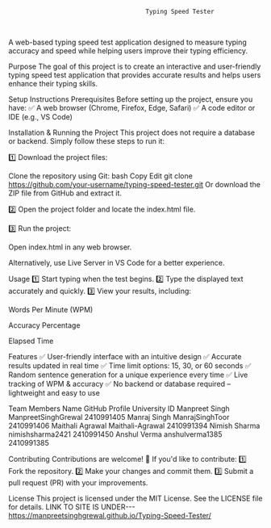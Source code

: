                                           Typing Speed Tester
<br>

A web-based typing speed test application designed to measure typing accuracy and speed while helping users improve their typing efficiency.

Purpose
The goal of this project is to create an interactive and user-friendly typing speed test application that provides accurate results and helps users enhance their typing skills.

Setup Instructions
Prerequisites
Before setting up the project, ensure you have:
✅ A web browser (Chrome, Firefox, Edge, Safari)
✅ A code editor or IDE (e.g., VS Code)

Installation & Running the Project
This project does not require a database or backend. Simply follow these steps to run it:

1️⃣ Download the project files:

Clone the repository using Git:
bash
Copy
Edit
git clone https://github.com/your-username/typing-speed-tester.git
Or download the ZIP file from GitHub and extract it.

2️⃣ Open the project folder and locate the index.html file.

3️⃣ Run the project:

Open index.html in any web browser.

Alternatively, use Live Server in VS Code for a better experience.

Usage
1️⃣ Start typing when the test begins.
2️⃣ Type the displayed text accurately and quickly.
3️⃣ View your results, including:

Words Per Minute (WPM)

Accuracy Percentage

Elapsed Time

Features
✅ User-friendly interface with an intuitive design
✅ Accurate results updated in real time
✅ Time limit options: 15, 30, or 60 seconds
✅ Random sentence generation for a unique experience every time
✅ Live tracking of WPM & accuracy
✅ No backend or database required – lightweight and easy to use

Team Members
Name	           GitHub Profile	      University ID
Manpreet Singh	ManpreetSinghGrewal	  2410991405
Manraj Singh	 ManrajSinghToor        2410991406
Maithali Agrawal	Maithali-Agrawal   	2410991394
Nimish Sharma	nimishsharma2421	      2410991450
Anshul Verma	anshulverma1385	        2410991385

Contributing
Contributions are welcome! 🚀 If you'd like to contribute:
1️⃣ Fork the repository.
2️⃣ Make your changes and commit them.
3️⃣ Submit a pull request (PR) with your improvements.

License
This project is licensed under the MIT License. See the LICENSE file for details.
LINK TO SITE IS UNDER---
https://manpreetsinghgrewal.github.io/Typing-Speed-Tester/

